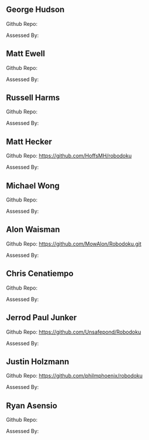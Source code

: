 ## George Hudson
Github Repo:

Assessed By:

## Matt Ewell
Github Repo:

Assessed By:

## Russell Harms
Github Repo:

Assessed By:

## Matt Hecker
Github Repo: https://github.com/HoffsMH/robodoku

Assessed By:

## Michael Wong
Github Repo:

Assessed By:

## Alon Waisman
Github Repo: https://github.com/MowAlon/Robodoku.git

Assessed By:

## Chris Cenatiempo

Github Repo:

Assessed By:

## Jerrod Paul Junker
Github Repo: https://github.com/Unsafepond/Robodoku

Assessed By:

## Justin Holzmann
Github Repo: https://github.com/philmphoenix/robodoku

Assessed By:

## Ryan Asensio
Github Repo:

Assessed By:
